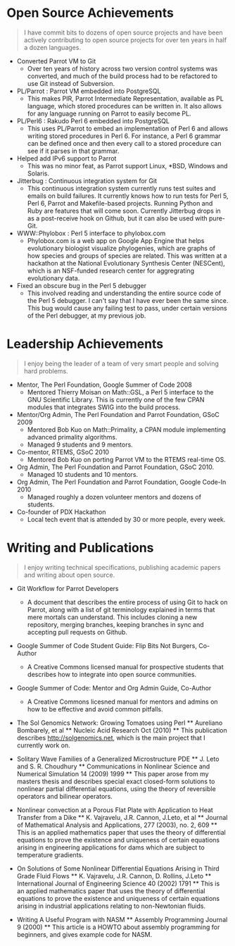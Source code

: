# Open Source Achievements

> I have commit bits to dozens of open source projects and have been actively contributing
to open source projects for over ten years in half a dozen languages.

* Converted Parrot VM to Git
    * Over ten years of history across two version control systems was converted,
    and much of the build process had to be refactored to use Git instead of Subversion.
* PL/Parrot : Parrot VM embedded into PostgreSQL
    * This makes PIR, Parrot Intermediate Representation, available as PL language, which
    stored procedures can be written in. It also allows for any language running on Parrot
    to easily become PL.
* PL/Perl6  : Rakudo Perl 6 embedded into PostgreSQL
    * This uses PL/Parrot to embed an implementation of Perl 6 and allows writing stored
    procedures in Perl 6. For instance, a Perl 6 grammar can be defined once and then
    every call to a stored procedure can see if it parses in that grammar.
* Helped add IPv6 support to Parrot
    * This was no minor feat, as Parrot support Linux, *BSD, Windows and Solaris.
* Jitterbug : Continuous integration system for Git
    * This continuous integration system currently runs test suites and emails
    on build failures. It currently knows how to run tests for Perl 5, Perl 6, Parrot
    and Makefile-based projects. Running Python and Ruby are features that will
    come soon. Currently Jitterbug drops in as a post-receive hook on Github, but it
    can also be used with pure-Git.
* WWW::Phylobox : Perl 5 interface to phylobox.com
    * Phylobox.com is a web app on Google App Engine that helps evolutionary biologist
    visualize phylogenies, which are graphs of how species and groups of species are related.
    This was written at a hackathon at the National Evolutionary Synthesis Center (NESCent),
    which is an NSF-funded research center for aggregrating evolutionary data.
* Fixed an obscure bug in the Perl 5 debugger
    * This involved reading and understanding the entire source code of the Perl 5 debugger.
    I can't say that I have ever been the same since. This bug would cause any failing test
    to pass, under certain versions of the Perl debugger, at my previous job.

# Leadership Achievements

> I enjoy being the leader of a team of very smart people and solving hard problems.

* Mentor, The Perl Foundation, Google Summer of Code 2008
    * Mentored Thierry Moisan on Math::GSL, a Perl 5 interface to the GNU Scientific Library. This
    is currently one of the few CPAN modules that integrates SWIG into the build process.
* Mentor/Org Admin, The Perl Foundation and Parrot Foundation, GSoC 2009
    * Mentored Bob Kuo on Math::Primality, a CPAN module implementing advanced primality algorithms.
    * Managed 9 students and 9 mentors.
* Co-mentor, RTEMS, GSoC 2010
    * Mentored Bob Kuo on porting Parrot VM to the RTEMS real-time OS.
* Org Admin, The Perl Foundation and Parrot Foundation, GSoC 2010.
    * Managed 10 students and 10 mentors.
* Org Admin, The Perl Foundation and Parrot Foundation, Google Code-In 2010
    * Managed roughly a dozen volunteer mentors and dozens of students.
* Co-founder of PDX Hackathon
    * Local tech event that is attended by 30 or more people, every week.

# Writing and Publications

> I enjoy writing technical specifications, publishing academic papers and writing about open source.

* Git Workflow for Parrot Developers
    * A document that describes the entire process of using Git to hack on Parrot, along with a list of git terminology explained in terms that mere mortals can understand. This includes cloning a new repository, merging branches, keeping branches in sync and accepting pull requests on Github.

* Google Summer of Code Student Guide: Flip Bits Not Burgers, Co-Author
    * A Creative Commons licensed manual for prospective students that describes how to integrate into open source communities.

* Google Summer of Code: Mentor and Org Admin Guide, Co-Author
    * A Creative Commons licesned manual for mentors and admins on how to be effective and avoid common pitfalls.

* The Sol Genomics Network: Growing Tomatoes using Perl
    ** Aureliano Bombarely, et al
    ** Nucleic Acid Research Oct (2010)
    ** This publication describes http://solgenomics.net, which is the main project that I currently work on.

* Solitary Wave Families of a Generalized Microstructure PDE
    ** J. Leto and S. R. Choudhury
    ** Communications in Nonlinear Science and Numerical Simulation 14 (2009) 1999
    ** This paper arose from my masters thesis and describes special exact closed-form solutions to nonlinear partial differential equations, using the theory of reversible operators and bilinear operators.

* Nonlinear convection at a Porous Flat Plate with Application to Heat Transfer from a Dike
    ** K. Vajravelu, J.R. Cannon, J.Leto, et al
    ** Journal of Mathematical Analysis and Applications, 277 (2003), no. 2, 609
    ** This is an applied mathematics paper that uses the theory of differential equations to prove the existence and uniqueness of certain equations arising in engineering applications for dams which are subject to temperature gradients.

* On Solutions of Some Nonlinear Differential Equations Arising in Third Grade Fluid Flows
    ** K. Vajravelu, J.R. Cannon, D. Rollins, J.Leto
    ** International Journal of Engineering Science 40 (2002) 1791
    ** This is an applied mathematics paper that uses the theory of differential equations to prove the existence and uniqueness of certain equations arising in industrial applications relating to non-Newtonian fluids.

* Writing A Useful Program with NASM
    ** Assembly Programming Journal 9 (2000)
    ** This article is a HOWTO about assembly programming for beginners, and gives example code for NASM.

